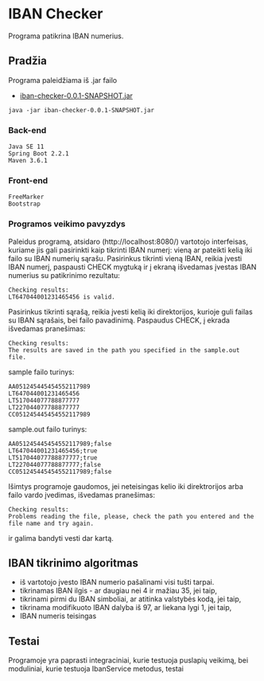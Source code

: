 # IBAN Checker

Programa patikrina IBAN numerius.

## Pradžia

Programa paleidžiama iš .jar failo
* [iban-checker-0.0.1-SNAPSHOT.jar](http://NUORODA) 
```
java -jar iban-checker-0.0.1-SNAPSHOT.jar
```

### Back-end
```
Java SE 11
Spring Boot 2.2.1
Maven 3.6.1
```

### Front-end
```
FreeMarker
Bootstrap
```

### Programos veikimo pavyzdys

Paleidus programą, atsidaro (http://localhost:8080/) vartotojo interfeisas, kuriame jis gali pasirinkti kaip tikrinti IBAN numerį: vieną ar pateikti kelią iki failo su IBAN numerių sąrašu.
Pasirinkus tikrinti vieną IBAN, reikia įvesti IBAN numerį, paspausti CHECK mygtuką ir į ekraną išvedamas įvestas IBAN numerius su patikrinimo rezultatu:
```
Checking results:
LT647044001231465456 is valid.
```
Pasirinkus tikrinti sąrašą, reikia įvesti kelią iki direktorijos, kurioje guli failas su IBAN sąrašais, bei failo pavadinimą.
Paspaudus CHECK, į ekrada išvedamas pranešimas:
```
Checking results:
The results are saved in the path you specified in the sample.out file.
```
sample failo turinys:
```
AA051245445454552117989
LT647044001231465456
LT517044077788877777
LT227044077788877777
CC051245445454552117989
```
sample.out failo turinys:
```
AA051245445454552117989;false
LT647044001231465456;true
LT517044077788877777;true
LT227044077788877777;false
CC051245445454552117989;false
```

Išimtys programoje gaudomos, jei neteisingas kelio iki direktrorijos arba failo vardo įvedimas, išvedamas pranešimas:
```
Checking results:
Problems reading the file, please, check the path you entered and the file name and try again.
```
ir galima bandyti vesti dar kartą.

## IBAN tikrinimo algoritmas

* iš vartotojo įvesto IBAN numerio pašalinami visi tušti tarpai.
* tikrinamas IBAN ilgis - ar daugiau nei 4 ir mažiau 35, jei taip,
* tikrinami pirmi du IBAN simboliai, ar atitinka valstybės kodą, jei taip,
* tikrinama modifikuoto IBAN dalyba iš 97, ar liekana lygi 1, jei taip,
* IBAN numeris teisingas

## Testai

Programoje yra paprasti integraciniai, kurie testuoja puslapių veikimą, bei moduliniai, kurie testuoja IbanService metodus, testai


